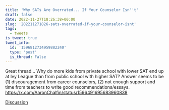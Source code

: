 ```yaml
---
title: 'Why SATs Are Overrated... If Your Counselor Isn''t'
draft: false
date: 2022-11-27T18:26:38+00:00
slug: '202211271826-sats-overrated-if-your-counselor-isnt'
tags:
  - tweets
is_tweet: true
tweet_info:
  id: '1596812734959882240'
  type: 'post'
  is_thread: False
---
```




Great thread… Why do more kids from private school with lower SAT end up at Ivy League than from public school with higher SAT? Answer seems to be (1) discouragement from career counselors, (2) not enough support and time from teachers to write good recommendations/essays. <https://x.com/AaronChalfin/status/1596491695683960838>

[Discussion](https://x.com/sytelus/status/1596812734959882240)
